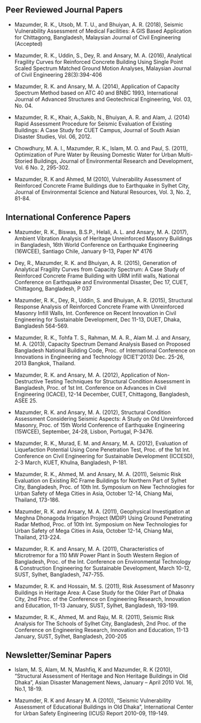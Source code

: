 ## Peer Reviewed Journal Papers

* Mazumder, R. K., Utsob, M. T. U., and Bhuiyan, A. R. (2018), Seismic Vulnerability Assessment of Medical Facilities: A GIS Based Application for Chittagong, Bangladesh, Malaysian Journal of Civil Engineering (Accepted)

* Mazumder, R. K., Uddin, S., Dey, R. and Ansary, M. A. (2016), Analytical Fragility Curves for Reinforced Concrete Building Using Single Point Scaled Spectrum Matched Ground Motion Analyses, Malaysian Journal of Civil Engineering 28(3):394-406

* Mazumder, R. K. and Ansary, M. A. (2014), Application of Capacity Spectrum Method based on ATC 40 and BNBC 1993, International Journal of Advanced Structures and Geotechnical Engineering, Vol. 03, No. 04.

* Mazumder, R. K., Khair, A.,Sakib, N., Bhuiyan, A. R. and Alam, J. (2014) Rapid Assessment Procedure for Seismic Evaluation of Existing Buildings: A Case Study for CUET Campus, Journal of South Asian Disaster Studies, Vol. 06, 2012.

* Chowdhury, M. A. I., Mazumder, R. K., Islam, M. O. and Paul, S. (2011), Optimization of Pure Water by Reusing Domestic Water for Urban Multi-Storied Buildings, Journal of Environmental Research and Development, Vol. 6 No. 2, 295-302.

* Mazumder, R. K and Ahmed, M (2010), Vulnerability Assessment of Reinforced Concrete Frame Buildings due to Earthquake in Sylhet City, Journal of Environmental Science and Natural Resources, Vol. 3, No. 2, 81-84.

## International Conference Papers
* Mazumder, R. K., Biswas, B.S.P., Helali, A. L. and Ansary, M. A. (2017), Ambient Vibration Analysis of Heritage Unreinforced Masonry Buildings in Bangladesh, 16th World Conference on Earthquake Engineering (16WCEE), Santiago Chile, January 9-13, Paper N° 4176

* Dey, R., Mazumder, R. K. and Bhuiyan, A. R. (2015), Generation of Analytical Fragility Curves from Capacity Spectrum: A Case Study of Reinforced Concrete Frame Building with URM infill walls, National Conference on Earthquake and Environmental Disaster, Dec 17, CUET, Chittagong, Bangladesh, P 037

* Mazumder, R. K., Dey, R., Uddin, S. and Bhuiyan, A. R. (2015), Structural Response Analysis of Reinforced Concrete Frame with Unreinforced Masonry Infill Walls, Int. Conference on Recent Innovation in Civil Engineering for Sustainable Development, Dec 11-13, DUET, Dhaka, Bangladesh 564-569.

* Mazumder, R. K., Tohfa T. S., Rahman, M. A. R., Alam M. J. and Ansary, M. A. (2013), Capacity Spectrum Demand Analysis Based on Proposed Bangladesh National Building Code, Proc. of International Conference on Innovations in Engineering and Technology (ICIET'2013) Dec. 25-26, 2013 Bangkok, Thailand.

* Mazumder, R. K. and Ansary, M. A. (2012), Application of Non-Destructive Testing Techniques for Structural Condition Assessment in Bangladesh, Proc. of 1st Int. Conference on Advances in Civil Engineering (ICACE), 12-14 December, CUET, Chittagong, Bangladesh, ASEE 25.

* Mazumder, R. K. and Ansary, M. A. (2012), Structural Condition Assessment Considering Seismic Aspects: A Study on Old Unreinforced Masonry, Proc. of 15th World Conference of Earthquake Engineering (15WCEE), September, 24-28, Lisbon, Portugal, P-3476.

* Mazumder, R. K., Murad, E. M. and Ansary, M. A. (2012), Evaluation of Liquefaction Potential Using Cone Penetration Test, Proc. of the 1st Int. Conference on Civil Engineering for Sustainable Development (ICCESD), 2-3 March, KUET, Khulna, Bangladesh, P-181.

* Mazumder, R. K., Ahmed, M. and Ansary, M. A. (2011), Seismic Risk Evaluation on Existing RC Frame Buildings for Northern Part of Sylhet City, Bangladesh, Proc. of 10th Int. Symposium on New Technologies for Urban Safety of Mega Cities in Asia, October 12-14, Chiang Mai, Thailand, 173-186.

* Mazumder, R. K. and Ansary, M. A. (2011), Geophysical Investigation at Meghna Dhonagoda Irrigation Project (MDIP) Using Ground Penetrating Radar Method, Proc. of 10th Int. Symposium on New Technologies for Urban Safety of Mega Cities in Asia, October 12-14, Chiang Mai, Thailand, 213-224.

* Mazumder, R. K. and Ansary, M. A. (2011), Characteristics of Microtremor for a 110 MW Power Plant in South Western Region of Bangladesh, Proc. of the Int. Conference on Environmental Technology & Construction Engineering for Sustainable Development, March 10-12, SUST, Sylhet, Bangladesh, 747-755.

* Mazumder, R. K. and Hossain, M. S. (2011), Risk Assessment of Masonry Buildings in Heritage Area: A Case Study for the Older Part of Dhaka City, 2nd Proc. of the Conference on Engineering Research, Innovation and Education, 11-13 January, SUST, Sylhet, Bangladesh, 193-199.

* Mazumder, R. K., Ahmed, M. and Raju, M. R. (2011), Seismic Risk Analysis for The Schools of Sylhet City, Bangladesh, 2nd Proc. of the Conference on Engineering Research, Innovation and Education, 11-13 January, SUST, Sylhet, Bangladesh, 200-205

## Newsletter/Seminar Papers 
* Islam, M. S, Alam, M. N, Mashfiq, K and Mazumder, R. K (2010), “Structural Assessment of Heritage and Non Heritage Buildings in Old Dhaka”, Asian Disaster Management News, January – April 2010 Vol. 16, No.1, 18-19.

* Mazumder, R. K and Ansary M. A (2010), “Seismic Vulnerability Assessment of Educational Buildings in Old Dhaka”, International Center for Urban Safety Engineering (ICUS) Report 2010-09, 119-149.
